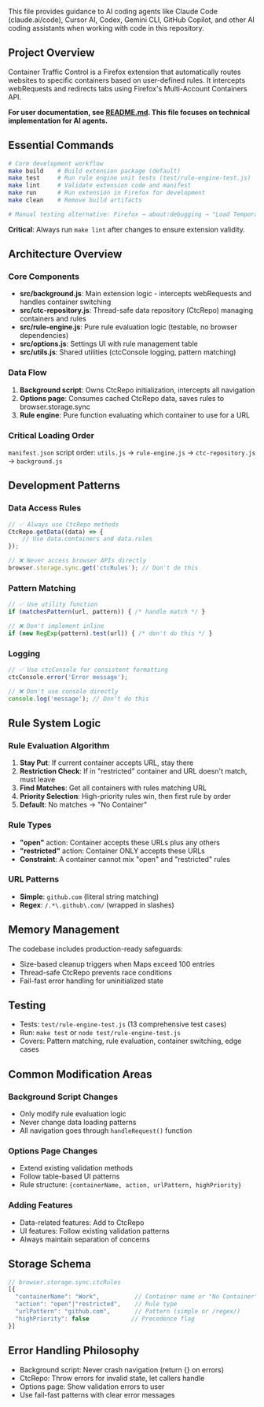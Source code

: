 This file provides guidance to AI coding agents like Claude Code (claude.ai/code), Cursor AI, Codex, Gemini CLI, GitHub Copilot, and other AI coding assistants when working with code in this repository.

## Project Overview
Container Traffic Control is a Firefox extension that automatically routes websites to specific containers based on user-defined rules. It intercepts webRequests and redirects tabs using Firefox's Multi-Account Containers API.

**For user documentation, see [README.md](README.md). This file focuses on technical implementation for AI agents.**

## Essential Commands

```bash
# Core development workflow
make build    # Build extension package (default)
make test     # Run rule engine unit tests (test/rule-engine-test.js)
make lint     # Validate extension code and manifest
make run      # Run extension in Firefox for development
make clean    # Remove build artifacts

# Manual testing alternative: Firefox → about:debugging → "Load Temporary Add-on" → select manifest.json
```

**Critical**: Always run `make lint` after changes to ensure extension validity.

## Architecture Overview

### Core Components
- **src/background.js**: Main extension logic - intercepts webRequests and handles container switching
- **src/ctc-repository.js**: Thread-safe data repository (CtcRepo) managing containers and rules
- **src/rule-engine.js**: Pure rule evaluation logic (testable, no browser dependencies)
- **src/options.js**: Settings UI with rule management table
- **src/utils.js**: Shared utilities (ctcConsole logging, pattern matching)

### Data Flow
1. **Background script**: Owns CtcRepo initialization, intercepts all navigation
2. **Options page**: Consumes cached CtcRepo data, saves rules to browser.storage.sync
3. **Rule engine**: Pure function evaluating which container to use for a URL

### Critical Loading Order
`manifest.json` script order: `utils.js` → `rule-engine.js` → `ctc-repository.js` → `background.js`

## Development Patterns

### Data Access Rules
```javascript
// ✅ Always use CtcRepo methods
CtcRepo.getData((data) => {
    // Use data.containers and data.rules
});

// ❌ Never access browser APIs directly
browser.storage.sync.get('ctcRules'); // Don't do this
```

### Pattern Matching
```javascript
// ✅ Use utility function
if (matchesPattern(url, pattern)) { /* handle match */ }

// ❌ Don't implement inline
if (new RegExp(pattern).test(url)) { /* don't do this */ }
```

### Logging
```javascript
// ✅ Use ctcConsole for consistent formatting
ctcConsole.error('Error message');

// ❌ Don't use console directly
console.log('message'); // Don't do this
```

## Rule System Logic

### Rule Evaluation Algorithm
1. **Stay Put**: If current container accepts URL, stay there
2. **Restriction Check**: If in "restricted" container and URL doesn't match, must leave
3. **Find Matches**: Get all containers with rules matching URL
4. **Priority Selection**: High-priority rules win, then first rule by order
5. **Default**: No matches → "No Container"

### Rule Types
- **"open"** action: Container accepts these URLs plus any others
- **"restricted"** action: Container ONLY accepts these URLs
- **Constraint**: A container cannot mix "open" and "restricted" rules

### URL Patterns
- **Simple**: `github.com` (literal string matching)
- **Regex**: `/.*\.github\.com/` (wrapped in slashes)

## Memory Management
The codebase includes production-ready safeguards:
- Size-based cleanup triggers when Maps exceed 100 entries
- Thread-safe CtcRepo prevents race conditions
- Fail-fast error handling for uninitialized state

## Testing
- Tests: `test/rule-engine-test.js` (13 comprehensive test cases)
- Run: `make test` or `node test/rule-engine-test.js`
- Covers: Pattern matching, rule evaluation, container switching, edge cases

## Common Modification Areas

### Background Script Changes
- Only modify rule evaluation logic
- Never change data loading patterns
- All navigation goes through `handleRequest()` function

### Options Page Changes
- Extend existing validation methods
- Follow table-based UI patterns
- Rule structure: `{containerName, action, urlPattern, highPriority}`

### Adding Features
- Data-related features: Add to CtcRepo
- UI features: Follow existing validation patterns
- Always maintain separation of concerns

## Storage Schema
```javascript
// browser.storage.sync.ctcRules
[{
  "containerName": "Work",          // Container name or "No Container"
  "action": "open"|"restricted",    // Rule type
  "urlPattern": "github.com",       // Pattern (simple or /regex/)
  "highPriority": false            // Precedence flag
}]
```

## Error Handling Philosophy
- Background script: Never crash navigation (return {} on errors)
- CtcRepo: Throw errors for invalid state, let callers handle
- Options page: Show validation errors to user
- Use fail-fast patterns with clear error messages